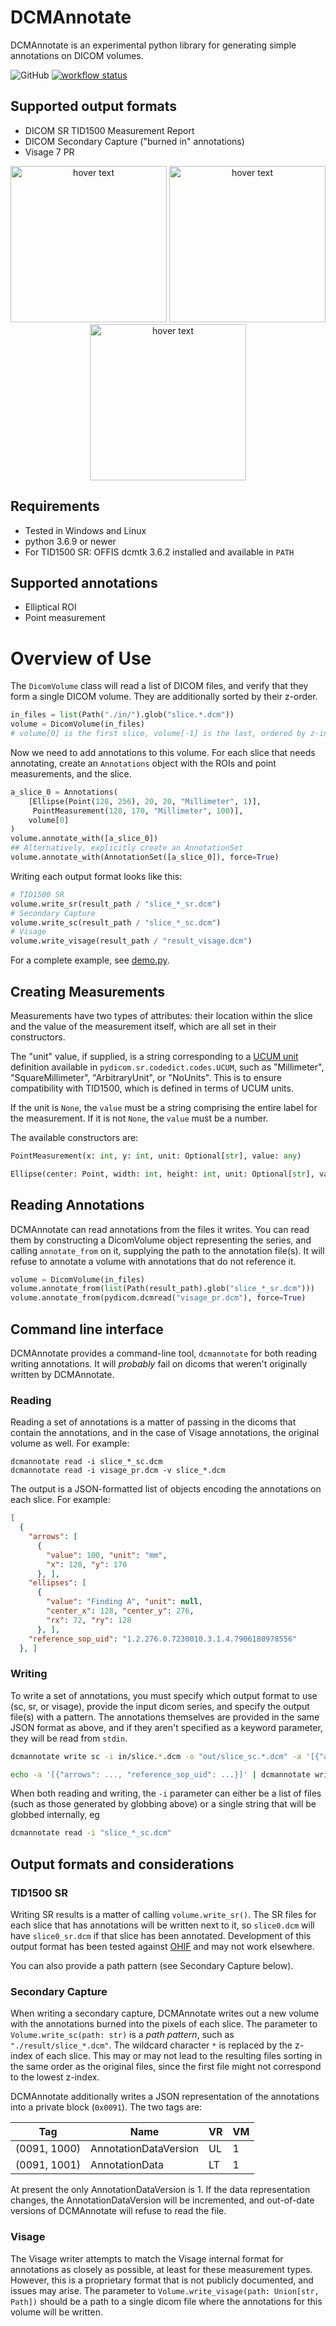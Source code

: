 # DCMAnnotate

DCMAnnotate is an experimental python library for generating simple annotations on DICOM volumes. 

![GitHub](https://img.shields.io/github/license/mercure-imaging/dcmannotate)
[![workflow status](https://github.com/mercure-imaging/dcmannotate/actions/workflows/pythonapp.yml/badge.svg)](https://github.com/mercure-imaging/dcmannotate/actions/workflows/pythonapp.yml)

## Supported output formats

- DICOM SR TID1500 Measurement Report
- DICOM Secondary Capture ("burned in" annotations)
- Visage 7 PR

<p align="center">
  <img src="https://github.com/mercure-imaging/DCMAnnotate/blob/assets/example_sr.png" height="250" title="hover text">
  <img src="https://github.com/mercure-imaging/DCMAnnotate/blob/assets/example_sc.png" height="250" title="hover text">
  <img src="https://github.com/mercure-imaging/DCMAnnotate/blob/assets/example_pr.png" height="250" title="hover text">
</p>

## Requirements
- Tested in Windows and Linux
- python 3.6.9 or newer
- For TID1500 SR: OFFIS dcmtk 3.6.2 installed and available in `PATH`

## Supported annotations
- Elliptical ROI
- Point measurement

# Overview of Use
The `DicomVolume` class will read a list of DICOM files, and verify that they form a single DICOM volume. They are additionally sorted by their z-order.
```python
in_files = list(Path("./in/").glob("slice.*.dcm"))
volume = DicomVolume(in_files)
# volume[0] is the first slice, volume[-1] is the last, ordered by z-index
```
Now we need to add annotations to this volume. For each slice that needs annotating, create an `Annotations` object with the ROIs and point measurements, and the slice. 
```python
a_slice_0 = Annotations(
    [Ellipse(Point(128, 256), 20, 20, "Millimeter", 1)],
     PointMeasurement(128, 170, "Millimeter", 100)], 
    volume[0]
)
volume.annotate_with([a_slice_0])
## Alternatively, explicitly create an AnnotationSet
volume.annotate_with(AnnotationSet([a_slice_0]), force=True)
```
Writing each output format looks like this:
```python
# TID1500 SR
volume.write_sr(result_path / "slice_*_sr.dcm") 
# Secondary Capture
volume.write_sc(result_path / "slice_*_sc.dcm") 
# Visage
volume.write_visage(result_path / "result_visage.dcm")
```

For a complete example, see [demo.py](https://github.com/mercure-imaging/DCMAnnotate/blob/main/demo.py).

## Creating Measurements

Measurements have two types of attributes: their location within the slice and the value of the measurement itself, which are all set in their constructors. 

The "unit" value, if supplied, is a string corresponding to a [UCUM unit](https://ucum.nlm.nih.gov/) definition available in `pydicom.sr.codedict.codes.UCUM`, such as "Millimeter", "SquareMillimeter", "ArbitraryUnit", or "NoUnits". This is to ensure compatibility with TID1500, which is defined in terms of UCUM units. 

If the unit is `None`, the `value` must be a string comprising the entire label for the measurement. If it is not `None`, the `value` must be a number.

The available constructors are:

```python 
PointMeasurement(x: int, y: int, unit: Optional[str], value: any)

Ellipse(center: Point, width: int, height: int, unit: Optional[str], value: any)
```

## Reading Annotations

DCMAnnotate can read annotations from the files it writes. You can read them by constructing a DicomVolume object representing the series, and calling `annotate_from` on it, supplying the path to the annotation file(s). It will refuse to annotate a volume with annotations that do not reference it. 

```python
volume = DicomVolume(in_files)
volume.annotate_from(list(Path(result_path).glob("slice_*_sr.dcm")))
volume.annotate_from(pydicom.dcmread("visage_pr.dcm"), force=True)
```

## Command line interface

DCMAnnotate provides a command-line tool, `dcmannotate` for both reading writing annotations. It will *probably* fail on dicoms that weren't originally written by DCMAnnotate. 

### Reading
Reading a set of annotations is a matter of passing in the dicoms that contain the annotations, and in the case of Visage annotations, the original volume as well. For example:

```
dcmannotate read -i slice_*_sc.dcm
dcmannotate read -i visage_pr.dcm -v slice_*.dcm
```
The output is a JSON-formatted list of objects encoding the annotations on each slice. For example:

```json
[
  {
    "arrows": [
      {
        "value": 100, "unit": "mm",
        "x": 128, "y": 170
      }, ],
    "ellipses": [
      {
        "value": "Finding A", "unit": null,
        "center_x": 128, "center_y": 276,
        "rx": 72, "ry": 128
      }, ],
    "reference_sop_uid": "1.2.276.0.7230010.3.1.4.7906180978556"
  }, ]
```
### Writing 

To write a set of annotations, you must specify which output format to use (sc, sr, or visage), provide the input dicom series, and specify the output file(s) with a pattern. The annotations themselves are provided in the same JSON format as above, and if they aren't specified as a keyword parameter, they will be read from `stdin`.

```bash
dcmannotate write sc -i in/slice.*.dcm -o "out/slice_sc.*.dcm" -a '[{"arrows": ..., "reference_sop_uid": ...}]'

echo -a '[{"arrows": ..., "reference_sop_uid": ...}]' | dcmannotate write visage -i in/slice.*.dcm -o "out/visage_pr.dcm" 
```

When both reading and writing, the `-i` parameter can either be a list of files (such as those generated by globbing above) or a single string that will be globbed internally, eg
```bash
dcmannotate read -i "slice_*_sc.dcm"
```


## Output formats and considerations

### TID1500 SR

Writing SR results is a matter of calling ```volume.write_sr()```. The SR files for each slice that has annotations will be written next to it, so `slice0.dcm` will have `slice0_sr.dcm` if that slice has been annotated. Development of this output format has been tested against [OHIF](https://ohif.org/) and may not work elsewhere. 

You can also provide a path pattern (see Secondary Capture below). 

### Secondary Capture

When writing a secondary capture, DCMAnnotate writes out a new volume with the annotations burned into the pixels of each slice. The parameter to `Volume.write_sc(path: str)` is a *path pattern*, such as `"./result/slice_*.dcm"`. The wildcard character `*` is replaced by the z-index of each slice. This may or may not lead to the resulting files sorting in the same order as the original files, since the first file might not correspond to the lowest z-index.

DCMAnnotate additionally writes a JSON representation of the annotations into a private block (`0x0091`). The two tags are:

| Tag          | Name                  | VR  | VM  |
| ------------ | --------------------- | --- | --- |
| (0091, 1000) | AnnotationDataVersion | UL  | 1   |
| (0091, 1001) | AnnotationData        | LT  | 1   |

At present the only AnnotationDataVersion is 1. If the data representation changes, the AnnotationDataVersion will be incremented, and out-of-date versions of DCMAnnotate will refuse to read the file. 

### Visage

The Visage writer attempts to match the Visage internal format for annotations as closely as possible, at least for these measurement types. However, this is a proprietary format that is not publicly documented, and issues may arise. The parameter to `Volume.write_visage(path: Union[str, Path])` should be a path to a single dicom file where the annotations for this volume will be written. 

